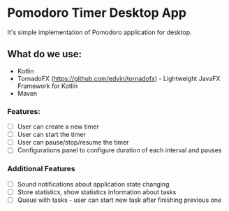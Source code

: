 # Pomodoro Timer Desktop App
It's simple implementation of Pomodoro application for desktop.
## What do we use:
* Kotlin
* TornadoFX (https://github.com/edvin/tornadofx) - Lightweight JavaFX Framework for Kotlin
* Maven

### Features:
- [ ] User can create a new timer
- [ ] User can start the timer
- [ ] User can pause/stop/resume the timer
- [ ] Configurations panel to configure duration of each interval and pauses

### Additional Features
- [ ] Sound notifications about application state changing
- [ ] Store statistics, show statistics information about tasks
- [ ] Queue with tasks - user can start new task after finishing previous one